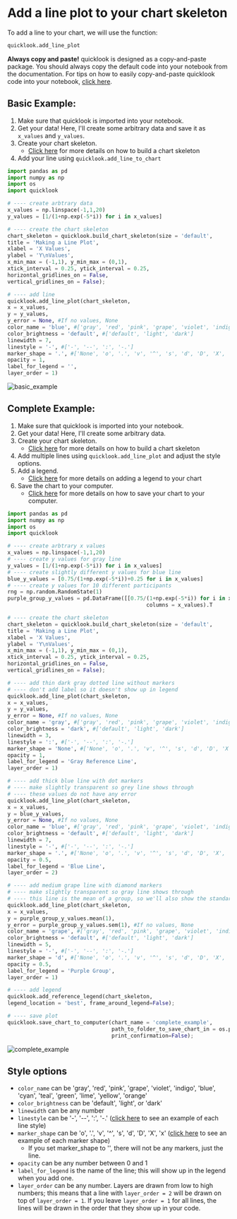 # Add a line plot to your chart skeleton
To add a line to your chart, we will use the function:
```python
quicklook.add_line_plot
```

**Always copy and paste!** quicklook is designed as a copy-and-paste package. You should always copy the default code into your notebook from the documentation.
For tips on how to easily copy-and-paste quicklook code into your notebook, [click here](https://github.com/alexdsbreslav/quicklook/blob/master/how_to_use_quicklook/copy_and_paste_quicklook_code.md). 

## Basic Example:
1. Make sure that quicklook is imported into your notebook.
2. Get your data! Here, I'll create some arbitrary data and save it as `x_values` and `y_values`.
3. Create your chart skeleton. 
    - [Click here](https://github.com/alexdsbreslav/quicklook/blob/master/how_to_use_quicklook/build_chart_skeleton.md) for more details on how to build a chart skeleton
4. Add your line using `quicklook.add_line_to_chart`

```python
import pandas as pd
import numpy as np
import os
import quicklook
```
```python
# ---- create arbtrary data
x_values = np.linspace(-1,1,20)
y_values = [1/(1+np.exp(-5*i)) for i in x_values]

# ---- create the chart skeleton
chart_skeleton = quicklook.build_chart_skeleton(size = 'default',
title = 'Making a Line Plot',
xlabel = 'X Values',
ylabel = 'Y\nValues',
x_min_max = (-1,1), y_min_max = (0,1),
xtick_interval = 0.25, ytick_interval = 0.25,
horizontal_gridlines_on = False,
vertical_gridlines_on = False);

# ---- add line
quicklook.add_line_plot(chart_skeleton,
x = x_values,
y = y_values,
y_error = None, #If no values, None
color_name = 'blue', #['gray', 'red', 'pink', 'grape', 'violet', 'indigo', 'blue', 'cyan', 'teal', 'green', 'lime', 'yellow', 'orange']
color_brightness = 'default', #['default', 'light', 'dark']
linewidth = 7,
linestyle = '-', #['-', '--', ':', '-.']
marker_shape = '.', #['None', 'o', '.', 'v', '^', 's', 'd', 'D', 'X', 'x']
opacity = 1,
label_for_legend = '',
layer_order = 1)
```
![basic_example](https://github.com/alexdsbreslav/quicklook/blob/master/images/plots/line/basic_example.png)

## Complete Example:
1. Make sure that quicklook is imported into your notebook.
2. Get your data! Here, I'll create some arbitrary data.
3. Create your chart skeleton. 
   - [Click here](https://github.com/alexdsbreslav/quicklook/blob/master/how_to_use_quicklook/build_chart_skeleton.md) for more details on how to build a chart skeleton
4. Add multiple lines using `quicklook.add_line_plot` and adjust the style options.
5. Add a legend.
   - [Click here](https://github.com/alexdsbreslav/quicklook/blob/master/how_to_use_quicklook/add_legend.md) for more details on adding a legend to your chart
6. Save the chart to your computer.
    - [Click here](https://github.com/alexdsbreslav/quicklook/blob/master/how_to_use_quicklook/save_chart_to_your_computer.md) for more details on how to save your chart to your computer.
```python
import pandas as pd
import numpy as np
import os
import quicklook
```
```python
# ---- create arbtrary x values
x_values = np.linspace(-1,1,20)
# ---- create y values for gray line
y_values = [1/(1+np.exp(-5*i)) for i in x_values]
# ---- create slightly different y values for blue line
blue_y_values = [0.75/(1+np.exp(-5*i))+0.25 for i in x_values]
# ---- create y values for 10 different participants
rng = np.random.RandomState(1)
purple_group_y_values = pd.DataFrame([[0.75/(1+np.exp(-5*i)) for i in x_values]+rng.uniform(-0.2,0.2,20) for i in range(10)],
                                            columns = x_values).T

# ---- create the chart skeleton
chart_skeleton = quicklook.build_chart_skeleton(size = 'default',
title = 'Making a Line Plot',
xlabel = 'X Values',
ylabel = 'Y\nValues',
x_min_max = (-1,1), y_min_max = (0,1),
xtick_interval = 0.25, ytick_interval = 0.25,
horizontal_gridlines_on = False,
vertical_gridlines_on = False);

# ---- add thin dark gray dotted line without markers
# ---- don't add label so it doesn't show up in legend
quicklook.add_line_plot(chart_skeleton,
x = x_values,
y = y_values,
y_error = None, #If no values, None
color_name = 'gray', #['gray', 'red', 'pink', 'grape', 'violet', 'indigo', 'blue', 'cyan', 'teal', 'green', 'lime', 'yellow', 'orange']
color_brightness = 'dark', #['default', 'light', 'dark']
linewidth = 3,
linestyle = ':', #['-', '--', ':', '-.']
marker_shape = 'None', #['None', 'o', '.', 'v', '^', 's', 'd', 'D', 'X', 'x']
opacity = 1,
label_for_legend = 'Gray Reference Line',
layer_order = 1)

# ---- add thick blue line with dot markers
# ---- make slightly transparent so grey line shows through
# ---- these values do not have any error
quicklook.add_line_plot(chart_skeleton,
x = x_values,
y = blue_y_values,
y_error = None, #If no values, None
color_name = 'blue', #['gray', 'red', 'pink', 'grape', 'violet', 'indigo', 'blue', 'cyan', 'teal', 'green', 'lime', 'yellow', 'orange']
color_brightness = 'default', #['default', 'light', 'dark']
linewidth = 7,
linestyle = '-', #['-', '--', ':', '-.']
marker_shape = '.', #['None', 'o', '.', 'v', '^', 's', 'd', 'D', 'X', 'x']
opacity = 0.5,
label_for_legend = 'Blue Line',
layer_order = 2)

# ---- add medium grape line with diamond markers
# ---- make slightly transparent so gray line shows through
# ---- this line is the mean of a group, so we'll also show the standard error
quicklook.add_line_plot(chart_skeleton,
x = x_values,
y = purple_group_y_values.mean(1),
y_error = purple_group_y_values.sem(1), #If no values, None
color_name = 'grape', #['gray', 'red', 'pink', 'grape', 'violet', 'indigo', 'blue', 'cyan', 'teal', 'green', 'lime', 'yellow', 'orange']
color_brightness = 'default', #['default', 'light', 'dark']
linewidth = 5,
linestyle = '-', #['-', '--', ':', '-.']
marker_shape = 'd', #['None', 'o', '.', 'v', '^', 's', 'd', 'D', 'X', 'x']
opacity = 0.5,
label_for_legend = 'Purple Group',
layer_order = 1)

# ---- add legend
quicklook.add_reference_legend(chart_skeleton,
legend_location = 'best', frame_around_legend=False);

# ---- save plot
quicklook.save_chart_to_computer(chart_name = 'complete_example', 
                                 path_to_folder_to_save_chart_in = os.path.join(os.path.abspath('images'), 'plots', 'line'),
                                 print_confirmation=False);
```
![complete_example](https://github.com/alexdsbreslav/quicklook/blob/master/images/plots/line/complete_example.png)

## Style options
- `color_name` can be 'gray', 'red', 'pink', 'grape', 'violet', 'indigo', 'blue', 'cyan', 'teal', 'green', 'lime', 'yellow', 'orange'
- `color_brightness` can be 'default', 'light', or 'dark'
- `linewidth` can be any number
- `linestyle` can be '-', '--', ':', '-.' ([click here](https://matplotlib.org/gallery/lines_bars_and_markers/line_styles_reference.html) to see an example of each line style)
- `marker_shape` can be 'o', '.', 'v', '^', 's', 'd', 'D', 'X', 'x' ([click here](https://matplotlib.org/api/markers_api.html) to see an example of each marker shape)
  - If you set marker_shape to '', there will not be any markers, just the line.
- `opacity` can be any number between 0 and 1
- `label_for_legend` is the name of the line; this will show up in the legend when you add one.
- `layer_order` can be any number. Layers are drawn from low to high numbers; this means that a line with `layer_order = 2` will be drawn on top of `layer_order = 1`. If you leave `layer_order = 1` for all lines, the lines will be drawn in the order that they show up in your code.
